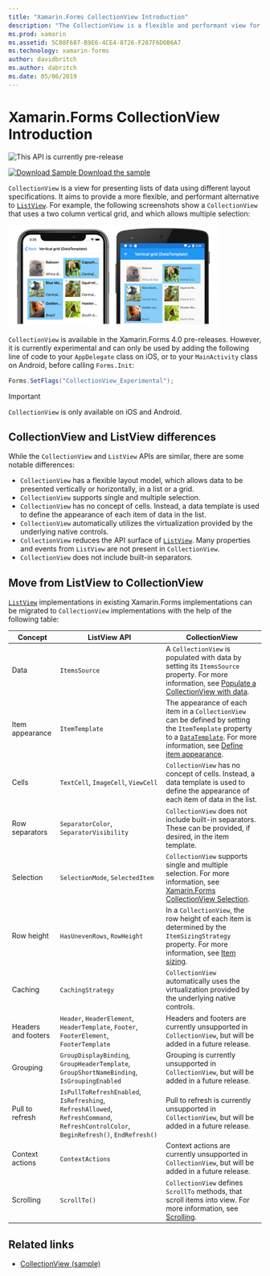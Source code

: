 ```yaml
---
title: "Xamarin.Forms CollectionView Introduction"
description: "The CollectionView is a flexible and performant view for presenting lists of data using different layout specifications."
ms.prod: xamarin
ms.assetid: 5C08F687-B9E6-4CE4-8726-F287F6D0B6A7
ms.technology: xamarin-forms
author: davidbritch
ms.author: dabritch
ms.date: 05/06/2019
---
```


# Xamarin.Forms CollectionView Introduction

![](~/media/shared/preview.png "This API is currently pre-release")

[![Download Sample](~/media/shared/download.png) Download the sample](https://github.com/xamarin/xamarin-forms-samples/tree/forms40/UserInterface/CollectionViewDemos/)

`CollectionView` is a view for presenting lists of data using different layout specifications. It aims to provide a more flexible, and performant alternative to [`ListView`](xref:Xamarin.Forms.ListView). For example, the following screenshots show a `CollectionView` that uses a two column vertical grid, and which allows multiple selection:

[![Screenshot of a CollectionView vertical grid layout, on iOS and Android](introduction-images/verticalgrid-multipleselection.png "CollectionView vertical grid layout with multiple selection")](introduction-images/verticalgrid-multipleselection-large.png#lightbox "CollectionView vertical grid layout with multiple selection")

`CollectionView` is available in the Xamarin.Forms 4.0 pre-releases. However, it is currently experimental and can only be used by adding the following line of code to your `AppDelegate` class on iOS, or to your `MainActivity` class on Android, before calling `Forms.Init`:

```csharp
Forms.SetFlags("CollectionView_Experimental");
```

> [!IMPORTANT]
> `CollectionView` is only available on iOS and Android.

## CollectionView and ListView differences

While the `CollectionView` and `ListView` APIs are similar, there are some notable differences:

- `CollectionView` has a flexible layout model, which allows data to be presented vertically or horizontally, in a list or a grid.
- `CollectionView` supports single and multiple selection.
- `CollectionView` has no concept of cells. Instead, a data template is used to define the appearance of each item of data in the list.
- `CollectionView` automatically utilizes the virtualization provided by the underlying native controls.
- `CollectionView` reduces the API surface of [`ListView`](xref:Xamarin.Forms.ListView). Many properties and events from `ListView` are not present in `CollectionView`.
- `CollectionView` does not include built-in separators.

## Move from ListView to CollectionView

[`ListView`](xref:Xamarin.Forms.ListView) implementations in existing Xamarin.Forms implementations can be migrated to `CollectionView` implementations with the help of the following table:

| Concept | ListView API | CollectionView |
|---|---|---|
| Data | `ItemsSource` | A `CollectionView` is populated with data by setting its `ItemsSource` property. For more information, see [Populate a CollectionView with data](populate-data.md#populate-a-collectionview-with-data). |
| Item appearance | `ItemTemplate` | The appearance of each item in a `CollectionView` can be defined by setting the `ItemTemplate` property to a [`DataTemplate`](xref:Xamarin.Forms.DataTemplate). For more information, see [Define item appearance](populate-data.md#define-item-appearance). |
| Cells | `TextCell`, `ImageCell`, `ViewCell` | `CollectionView` has no concept of cells. Instead, a data template is used to define the appearance of each item of data in the list. |
| Row separators | `SeparatorColor`, `SeparatorVisibility` | `CollectionView` does not include built-in separators. These can be provided, if desired, in the item template. |
| Selection | `SelectionMode`, `SelectedItem` | `CollectionView` supports single and multiple selection. For more information, see [Xamarin.Forms CollectionView Selection](selection.md). |
| Row height | `HasUnevenRows`, `RowHeight` | In a `CollectionView`, the row height of each item is determined by the `ItemSizingStrategy` property. For more information, see [Item sizing](layout.md#item-sizing).|
| Caching | `CachingStrategy` | `CollectionView` automatically uses the virtualization provided by the underlying native controls. |
| Headers and footers | `Header`, `HeaderElement`, `HeaderTemplate`, `Footer`, `FooterElement`, `FooterTemplate` | Headers and footers are currently unsupported in `CollectionView`, but will be added in a future release.|
| Grouping | `GroupDisplayBinding`, `GroupHeaderTemplate`, `GroupShortNameBinding`, `IsGroupingEnabled` | Grouping is currently unsupported in `CollectionView`, but will be added in a future release. |
| Pull to refresh | `IsPullToRefreshEnabled`, `IsRefreshing`, `RefreshAllowed`, `RefreshCommand`, `RefreshControlColor`, `BeginRefresh()`, `EndRefresh()` | Pull to refresh is currently unsupported in `CollectionView`, but will be added in a future release. |
| Context actions | `ContextActions` | Context actions are currently unsupported in `CollectionView`, but will be added in a future release. |
| Scrolling | `ScrollTo()` | `CollectionView` defines `ScrollTo` methods, that scroll items into view. For more information, see [Scrolling](scrolling.md). |

## Related links

- [CollectionView (sample)](https://github.com/xamarin/xamarin-forms-samples/tree/forms40/UserInterface/CollectionViewDemos/)
